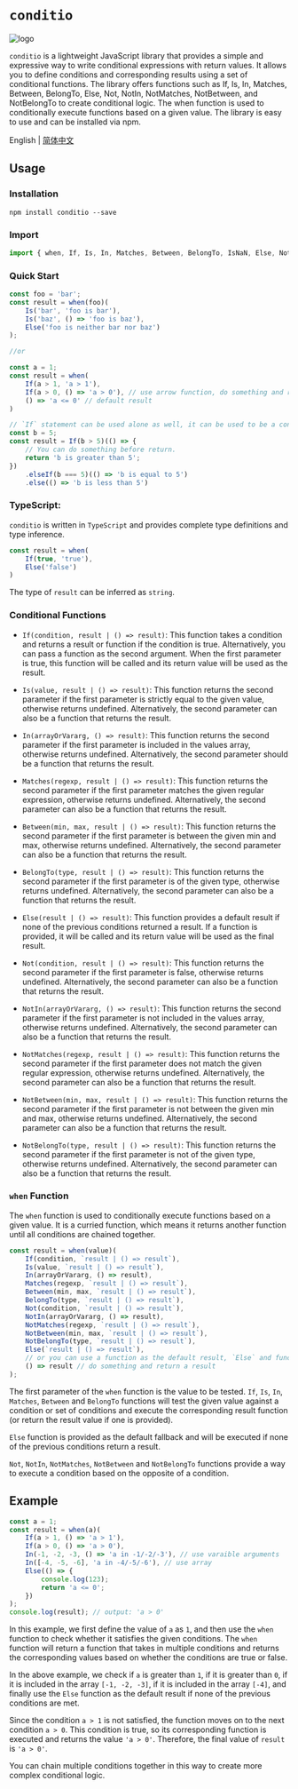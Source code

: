 # `conditio`
![logo](https://github.com/ousc/conditio/blob/master/97297e06b21f4e1c8936863bbd7d50aa_1015376780.png?raw=true)

`conditio` is a lightweight JavaScript library that provides a simple and expressive way to write conditional expressions with return values. It allows you to define conditions and corresponding results using a set of conditional functions. The library offers functions such as If, Is, In, Matches, Between, BelongTo, Else, Not, NotIn, NotMatches, NotBetween, and NotBelongTo to create conditional logic. The when function is used to conditionally execute functions based on a given value. The library is easy to use and can be installed via npm.

English | [简体中文](./readme.zh-cn.md)

## Usage

### Installation
```shell
npm install conditio --save
```

### Import
```javascript
import { when, If, Is, In, Matches, Between, BelongTo, IsNaN, Else, Not, NotIn, NotMatches, NotBetween, NotBelongTo } from 'conditio';
```

### Quick Start
```javascript
const foo = 'bar';
const result = when(foo)(
    Is('bar', 'foo is bar'), 
    Is('baz', () => 'foo is baz'),
    Else('foo is neither bar nor baz')
);

//or

const a = 1;
const result = when(
    If(a > 1, 'a > 1'), 
    If(a > 0, () => 'a > 0'), // use arrow function, do something and return a result
    () => 'a <= 0' // default result
)

// `If` statement can be used alone as well, it can be used to be a conditional expression with return value
const b = 5;
const result = If(b > 5)(() => {
    // You can do something before return.
    return 'b is greater than 5';
})
    .elseIf(b === 5)(() => 'b is equal to 5')
    .else(() => 'b is less than 5')
```

### TypeScript:
`conditio` is written in `TypeScript` and provides complete type definitions and type inference.

```typescript
const result = when(
    If(true, 'true'),
    Else('false')
)
```
The type of `result` can be inferred as `string`.

### Conditional Functions
- `If(condition, result | () => result)`: This function takes a condition and returns a result or function if the condition is true. Alternatively, you can pass a function as the second argument. When the first parameter is true, this function will be called and its return value will be used as the result.

- `Is(value, result | () => result)`: This function returns the second parameter if the first parameter is strictly equal to the given value, otherwise returns undefined. Alternatively, the second parameter can also be a function that returns the result.

- `In(arrayOrVararg, () => result)`: This function returns the second parameter if the first parameter is included in the values array, otherwise returns undefined. Alternatively, the second parameter should be a function that returns the result.

- `Matches(regexp, result | () => result)`: This function returns the second parameter if the first parameter matches the given regular expression, otherwise returns undefined. Alternatively, the second parameter can also be a function that returns the result.

- `Between(min, max, result | () => result)`: This function returns the second parameter if the first parameter is between the given min and max, otherwise returns undefined. Alternatively, the second parameter can also be a function that returns the result.

- `BelongTo(type, result | () => result)`: This function returns the second parameter if the first parameter is of the given type, otherwise returns undefined. Alternatively, the second parameter can also be a function that returns the result.

- `Else(result | () => result)`: This function provides a default result if none of the previous conditions returned a result. If a function is provided, it will be called and its return value will be used as the final result.

- `Not(condition, result | () => result)`: This function returns the second parameter if the first parameter is false, otherwise returns undefined. Alternatively, the second parameter can also be a function that returns the result.

- `NotIn(arrayOrVararg, () => result)`: This function returns the second parameter if the first parameter is not included in the values array, otherwise returns undefined. Alternatively, the second parameter can also be a function that returns the result.

- `NotMatches(regexp, result | () => result)`: This function returns the second parameter if the first parameter does not match the given regular expression, otherwise returns undefined. Alternatively, the second parameter can also be a function that returns the result.

- `NotBetween(min, max, result | () => result)`: This function returns the second parameter if the first parameter is not between the given min and max, otherwise returns undefined. Alternatively, the second parameter can also be a function that returns the result.

- `NotBelongTo(type, result | () => result)`: This function returns the second parameter if the first parameter is not of the given type, otherwise returns undefined. Alternatively, the second parameter can also be a function that returns the result.

### `when` Function

The `when` function is used to conditionally execute functions based on a given value. It is a curried function, which means it returns another function until all conditions are chained together.


```javascript
const result = when(value)(
    If(condition, `result | () => result`),
    Is(value, `result | () => result`),
    In(arrayOrVararg, () => result),
    Matches(regexp, `result | () => result`),
    Between(min, max, `result | () => result`),
    BelongTo(type, `result | () => result`),
    Not(condition, `result | () => result`),
    NotIn(arrayOrVararg, () => result),
    NotMatches(regexp, `result | () => result`),
    NotBetween(min, max, `result | () => result`),
    NotBelongTo(type, `result | () => result`),
    Else(`result | () => result`), 
    // or you can use a function as the default result, `Else` and function are completely equivalent, and they can be omitted
    () => result // do something and return a result 
);
```

The first parameter of the `when` function is the value to be tested. `If`, `Is`, `In`, `Matches`, `Between` and `BelongTo` functions will test the given value against a condition or set of conditions and execute the corresponding result function (or return the result value if one is provided).

`Else` function is provided as the default fallback and will be executed if none of the previous conditions return a result.

`Not`, `NotIn`, `NotMatches`, `NotBetween` and `NotBelongTo` functions provide a way to execute a condition based on the opposite of a condition.

## Example

```javascript
const a = 1;
const result = when(a)(
    If(a > 1, () => 'a > 1'),
    If(a > 0, () => 'a > 0'),
    In(-1, -2, -3, () => 'a in -1/-2/-3'), // use varaible arguments
    In([-4, -5, -6], 'a in -4/-5/-6'), // use array
    Else(() => {
        console.log(123);
        return 'a <= 0';
    })
);
console.log(result); // output: 'a > 0'
```

In this example, we first define the value of `a` as `1`, and then use the `when` function to check whether it satisfies the given conditions. The `when` function will return a function that takes in multiple conditions and returns the corresponding values based on whether the conditions are true or false.

In the above example, we check if `a` is greater than `1`, if it is greater than `0`, if it is included in the array `[-1, -2, -3]`, if it is included in the array `[-4]`, and finally use the `Else` function as the default result if none of the previous conditions are met.

Since the condition `a > 1` is not satisfied, the function moves on to the next condition `a > 0`. This condition is true, so its corresponding function is executed and returns the value `'a > 0'`. Therefore, the final value of `result` is `'a > 0'`.

You can chain multiple conditions together in this way to create more complex conditional logic.